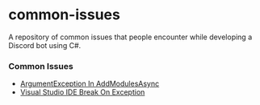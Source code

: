 # common-issues
A repository of common issues that people encounter while developing a Discord bot using C#.

### Common Issues
- [ArgumentException In AddModulesAsync](Issues/ArgumentExceptionAddModulesAsync.md)
- [Visual Studio IDE Break On Exception](Issues/VisualStudioBreakOnException.md)
